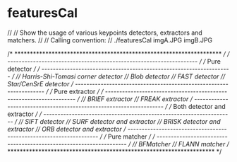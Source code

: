 # featuresCal

//
// Show the usage of various keypoints detectors, extractors and matchers.
//
// Calling convention:
// ./featuresCal imgA.JPG imgB.JPG

/* ******************************************************************* */
/* ------------------------------------------------------------------- */
/* Pure detector */
/* ------------------------------------------------------------------- */
// Harris-Shi-Tomasi corner detector
// Blob detector
// FAST detector
// Star/CenSrE detector
/* ------------------------------------------------------------------- */
/* Pure extractor */
/* ------------------------------------------------------------------- */
// BRIEF extractor
// FREAK extractor
/* ------------------------------------------------------------------- */
/* Both detector and extractor */
/* ------------------------------------------------------------------- */
// SIFT detector
// SURF detector and extractor
// BRISK detector and extractor
// ORB detector and extractor
/* ------------------------------------------------------------------- */
/* Pure matcher */
/* ------------------------------------------------------------------- */
// BFMatcher
// FLANN matcher
/* ******************************************************************* */
